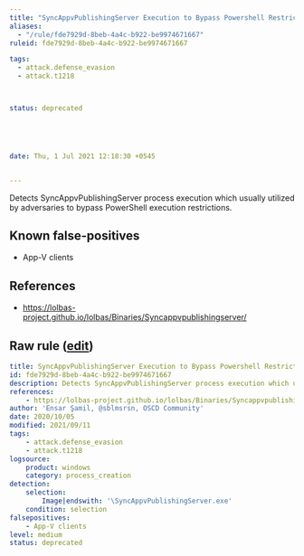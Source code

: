 ```yaml
---
title: "SyncAppvPublishingServer Execution to Bypass Powershell Restriction"
aliases:
  - "/rule/fde7929d-8beb-4a4c-b922-be9974671667"
ruleid: fde7929d-8beb-4a4c-b922-be9974671667

tags:
  - attack.defense_evasion
  - attack.t1218



status: deprecated





date: Thu, 1 Jul 2021 12:18:30 +0545


---
```


Detects SyncAppvPublishingServer process execution which usually utilized by adversaries to bypass PowerShell execution restrictions.

<!--more-->


## Known false-positives

* App-V clients



## References

* https://lolbas-project.github.io/lolbas/Binaries/Syncappvpublishingserver/


## Raw rule ([edit](https://github.com/SigmaHQ/sigma/edit/master/rules/windows/deprecated/process_creation_syncappvpublishingserver_exe.yml))
```yaml
title: SyncAppvPublishingServer Execution to Bypass Powershell Restriction
id: fde7929d-8beb-4a4c-b922-be9974671667
description: Detects SyncAppvPublishingServer process execution which usually utilized by adversaries to bypass PowerShell execution restrictions.
references:
    - https://lolbas-project.github.io/lolbas/Binaries/Syncappvpublishingserver/
author: 'Ensar Şamil, @sblmsrsn, OSCD Community'
date: 2020/10/05
modified: 2021/09/11
tags:
    - attack.defense_evasion
    - attack.t1218
logsource:
    product: windows
    category: process_creation
detection:
    selection:
        Image|endswith: '\SyncAppvPublishingServer.exe'
    condition: selection
falsepositives:
    - App-V clients
level: medium
status: deprecated
```

